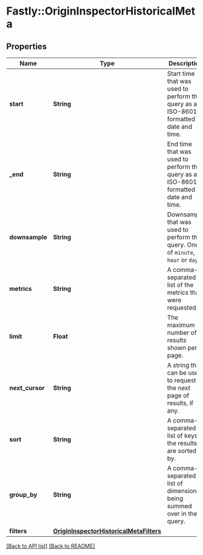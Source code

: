 # Fastly::OriginInspectorHistoricalMeta

## Properties

| Name | Type | Description | Notes |
| ---- | ---- | ----------- | ----- |
| **start** | **String** | Start time that was used to perform the query as an ISO-8601-formatted date and time. | [optional] |
| **_end** | **String** | End time that was used to perform the query as an ISO-8601-formatted date and time. | [optional] |
| **downsample** | **String** | Downsample that was used to perform the query. One of `minute`, `hour` or `day`. | [optional] |
| **metrics** | **String** | A comma-separated list of the metrics that were requested. | [optional] |
| **limit** | **Float** | The maximum number of results shown per page. | [optional] |
| **next_cursor** | **String** | A string that can be used to request the next page of results, if any. | [optional] |
| **sort** | **String** | A comma-separated list of keys the results are sorted by. | [optional] |
| **group_by** | **String** | A comma-separated list of dimensions being summed over in the query. | [optional] |
| **filters** | [**OriginInspectorHistoricalMetaFilters**](OriginInspectorHistoricalMetaFilters.md) |  | [optional] |

[[Back to API list]](../../README.md#endpoints) [[Back to README]](../../README.md)

